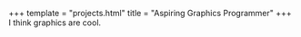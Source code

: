 +++
template = "projects.html"
title = "Aspiring Graphics Programmer"
+++
I think graphics are cool. 
